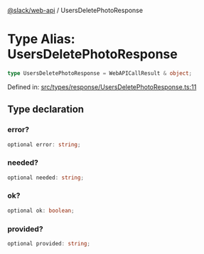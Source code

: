 [@slack/web-api](../index.md) / UsersDeletePhotoResponse

# Type Alias: UsersDeletePhotoResponse

```ts
type UsersDeletePhotoResponse = WebAPICallResult & object;
```

Defined in: [src/types/response/UsersDeletePhotoResponse.ts:11](https://github.com/slackapi/node-slack-sdk/blob/main/packages/web-api/src/types/response/UsersDeletePhotoResponse.ts#L11)

## Type declaration

### error?

```ts
optional error: string;
```

### needed?

```ts
optional needed: string;
```

### ok?

```ts
optional ok: boolean;
```

### provided?

```ts
optional provided: string;
```
